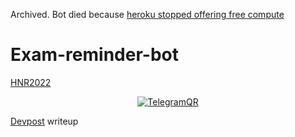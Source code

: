 Archived. Bot died because [heroku stopped offering free compute](https://devcenter.heroku.com/changelog-items/2502)

# Exam-reminder-bot

[HNR2022](http://go.francisyzy.com/wUTHXu)

<div align="center">
<a href="http://go.francisyzy.com/exam-reminder-bot-telegram">
<img src="https://user-images.githubusercontent.com/24467184/148616177-9a4a7073-683e-47ad-834f-7778f9434a8b.png" alt="TelegramQR">
</a>
<!-- pfp from http://cacollegetransfer.com/wp-content/uploads/2016/10/exam_by_anime97geek-d658a0p.jpg -->
</div>

[Devpost](http://go.francisyzy.com/exam-reminder-bot-devpost) writeup
